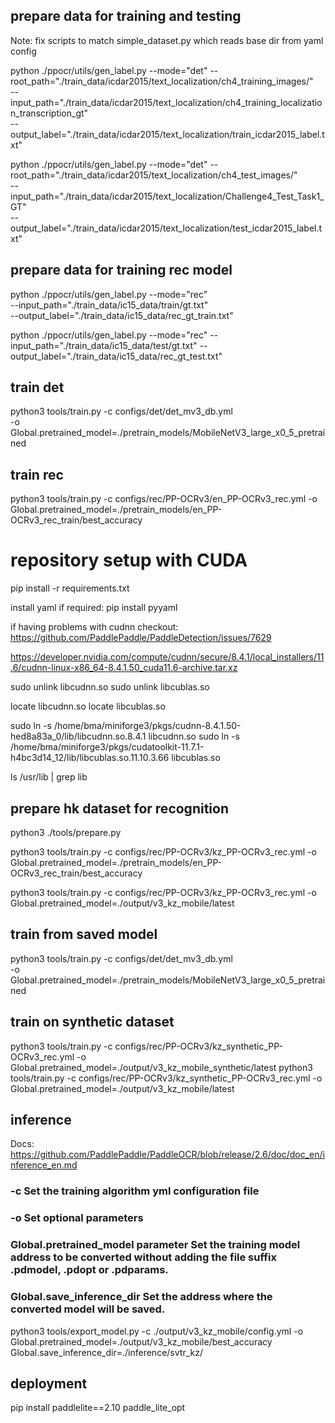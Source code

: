 ## prepare data for training and testing

Note: fix scripts to match simple_dataset.py which reads base dir from yaml config

python ./ppocr/utils/gen_label.py --mode="det" --root_path="./train_data/icdar2015/text_localization/ch4_training_images/"  \
--input_path="./train_data/icdar2015/text_localization/ch4_training_localization_transcription_gt" \
--output_label="./train_data/icdar2015/text_localization/train_icdar2015_label.txt"

python ./ppocr/utils/gen_label.py --mode="det" --root_path="./train_data/icdar2015/text_localization/ch4_test_images/"  \
--input_path="./train_data/icdar2015/text_localization/Challenge4_Test_Task1_GT" \
--output_label="./train_data/icdar2015/text_localization/test_icdar2015_label.txt"

##  prepare data for training rec model
python ./ppocr/utils/gen_label.py --mode="rec" \
--input_path="./train_data/ic15_data/train/gt.txt" \
--output_label="./train_data/ic15_data/rec_gt_train.txt"

python ./ppocr/utils/gen_label.py --mode="rec"  --input_path="./train_data/ic15_data/test/gt.txt" --output_label="./train_data/ic15_data/rec_gt_test.txt"

## train det
python3 tools/train.py -c configs/det/det_mv3_db.yml  \
-o Global.pretrained_model=./pretrain_models/MobileNetV3_large_x0_5_pretrained

## train rec
python3 tools/train.py -c configs/rec/PP-OCRv3/en_PP-OCRv3_rec.yml -o Global.pretrained_model=./pretrain_models/en_PP-OCRv3_rec_train/best_accuracy


# repository setup with CUDA

pip install -r requirements.txt

install yaml if required:
pip install pyyaml

if having problems with cudnn checkout:
https://github.com/PaddlePaddle/PaddleDetection/issues/7629

https://developer.nvidia.com/compute/cudnn/secure/8.4.1/local_installers/11.6/cudnn-linux-x86_64-8.4.1.50_cuda11.6-archive.tar.xz

sudo unlink libcudnn.so
sudo unlink libcublas.so

locate libcudnn.so
locate libcublas.so

sudo ln -s /home/bma/miniforge3/pkgs/cudnn-8.4.1.50-hed8a83a_0/lib/libcudnn.so.8.4.1 libcudnn.so
sudo ln -s /home/bma/miniforge3/pkgs/cudatoolkit-11.7.1-h4bc3d14_12/lib/libcublas.so.11.10.3.66 libcublas.so

ls /usr/lib | grep lib


## prepare hk dataset for recognition
python3 ./tools/prepare.py 

python3 tools/train.py -c configs/rec/PP-OCRv3/kz_PP-OCRv3_rec.yml -o Global.pretrained_model=./pretrain_models/en_PP-OCRv3_rec_train/best_accuracy

python3 tools/train.py -c configs/rec/PP-OCRv3/kz_PP-OCRv3_rec.yml -o Global.pretrained_model=./output/v3_kz_mobile/latest


## train from saved model
python3 tools/train.py -c configs/det/det_mv3_db.yml  \
-o Global.pretrained_model=./pretrain_models/MobileNetV3_large_x0_5_pretrained

## train on synthetic dataset
python3 tools/train.py -c configs/rec/PP-OCRv3/kz_synthetic_PP-OCRv3_rec.yml -o Global.pretrained_model=./output/v3_kz_mobile_synthetic/latest
python3 tools/train.py -c configs/rec/PP-OCRv3/kz_synthetic_PP-OCRv3_rec.yml -o Global.pretrained_model=./output/v3_kz_mobile/latest

## inference

Docs:
https://github.com/PaddlePaddle/PaddleOCR/blob/release/2.6/doc/doc_en/inference_en.md

### -c Set the training algorithm yml configuration file
### -o Set optional parameters
### Global.pretrained_model parameter Set the training model address to be converted without adding the file suffix .pdmodel, .pdopt or .pdparams.
### Global.save_inference_dir Set the address where the converted model will be saved.

python3 tools/export_model.py -c ./output/v3_kz_mobile/config.yml -o Global.pretrained_model=./output/v3_kz_mobile/best_accuracy  Global.save_inference_dir=./inference/svtr_kz/


## deployment
pip install paddlelite==2.10
paddle_lite_opt

